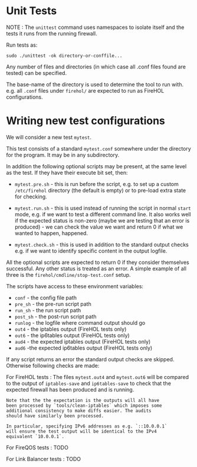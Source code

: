 Unit Tests
==========

NOTE
:   The `unittest` command uses namespaces to isolate itself and the
    tests it runs from the running firewall.

Run tests as:

~~~~
sudo ./unittest -ok directory-or-conffile...
~~~~

Any number of files and directories (in which case all .conf files found
are tested) can be specified.

The base-name of the directory is used to determine the tool to run with.
e.g. all `.conf` files under `firehol/` are expected to run as FireHOL
configurations.


Writing new test configurations
===============================

We will consider a new test `mytest`.

This test consists of a standard `mytest.conf` somewhere under the
directory for the program. It may be in any subdirectory.

In addition the following optional scripts may be present, at the
same level as the test. If they have their execute bit set, then:

*   `mytest.pre.sh` - this is run before the script, e.g. to set up a
    custom `/etc/firehol` directory (the default is empty) or to
    pre-load extra state for checking.

*   `mytest.run.sh` - this is used instead of running the script
    in normal `start` mode, e.g. if we want to test a different
    command line. It also works well if the expected status
    is non-zero (maybe we are testing that an error is produced) - we
    can check the value we want and return 0 if what we wanted to
    happen, happened.

*   `mytest.check.sh` - this is used in addition to the standard
    output checks e.g. if we want to identify specific content in
    the output logfile.

All the optional scripts are expected to return 0 if they consider
themselves successful. Any other status is treated as an error. A
simple example of all three is the `firehol/cmdline/stop-test.conf`
setup.

The scripts have access to these environment variables:

* `conf` - the config file path
* `pre_sh` - the pre-run script path
* `run_sh` - the run script path
* `post_sh` - the post-run script path
* `runlog` - the logfile where command output should go
* `out4` - the iptables output (FireHOL tests only)
* `out6` - the ip6tables output (FireHOL tests only)
* `aud4` - the expected iptables output (FireHOL tests only)
* `aud6` -the expected ip6tables output (FireHOL tests only)

If any script returns an error the standard output checks are skipped.
Otherwise following checks are made:

For FireHOL tests
:   The files `mytest.out4` and  `mytest.out6` will be compared to
    the output of `iptables-save` and `ip6tables-save` to check that
    the expected firewall has been produced and is running.

    Note that the the expectation is the outputs will all have
    been processed by `tools/clean-iptables` which imposes some
    additional consistency to make diffs easier. The audits
    should have similarly been processed.

    In particular, specifying IPv6 addresses as e.g. `::10.0.0.1`
    will ensure the test output will be identical to the IPv4
    equivalent `10.0.0.1`.

For FireQOS tests
:   TODO

For Link Balancer tests
:   TODO
